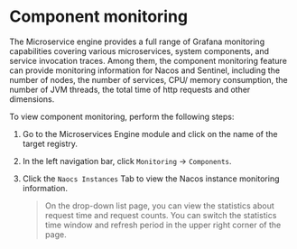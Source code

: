 # Component monitoring

The Microservice engine provides a full range of Grafana monitoring capabilities covering various microservices, system components, and service invocation traces. Among them, the component monitoring feature can provide monitoring information for Nacos and Sentinel, including the number of nodes, the number of services, CPU/ memory consumption, the number of JVM threads, the total time of http requests and other dimensions.

To view component monitoring, perform the following steps:

1. Go to the Microservices Engine module and click on the name of the target registry.

    <!--![]()screenshots-->

2. In the left navigation bar, click `Monitoring` -> `Components`.

    <!--![]()screenshots-->

3. Click the `Naocs Instances` Tab to view the Nacos instance monitoring information.

    > On the drop-down list page, you can view the statistics about request time and request counts. You can switch the statistics time window and refresh period in the upper right corner of the page.

    <!--![]()screenshots-->
